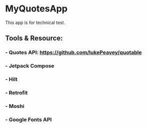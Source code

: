 # MyQuotesApp
This app is for technical test.

## Tools & Resource:
### - Quotes API: https://github.com/lukePeavey/quotable
### - Jetpack Compose
### - Hilt
### - Retrofit
### - Moshi
### - Google Fonts API
